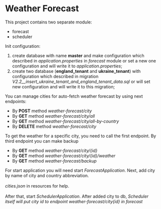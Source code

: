 # Weather Forecast
This project contains two separate module:
<ul>
    <li>forecast</li>
    <li>scheduler</li>
</ul>
Init configuration:
<ol>
    <li>create database with name <b>master</b> and make configuration which described in <i>application.properties</i>
    in <i>forecast</i> module or set a new one configuration and will write it to <i>application.properties</i>;</li>
    <li>create two database (<b>england_tenant</b> and <b>ukraine_tenant</b>) with configuration which described
    in migration <i>V2.2__insert_ukraine_tenant_and_england_tenant_data.sql</i> or will set new configuration
    and will write it to this migration;</li>
</ol>
You can manage cities for auto-fetch weather forecast by using next endpoints:
<ul>
    <li>By <b>POST</b> method <i>weather-forecast/city</i></li>
    <li>By <b>GET</b> method <i>weather-forecast/city/all</i></li>
    <li>By <b>GET</b> method <i>weather-forecast/city/all-by-country</i></li>
    <li>By <b>DELETE</b> method <i>weather-forecast/city</i></li>
</ul>
To get the weather for a specific city, you need to call the first endpoint. By third endpoint you can make backup
<ul>
    <li>By <b>GET</b> method <i>weather-forecast/city/{id}</i></li>
    <li>By <b>GET</b> method <i>weather-forecast/city/{id}/weather</i></li>
    <li>By <b>GET</b> method <i>weather-forecast/backup</i></li>
</ul>
For start application you will need start <i>ForecastApplication</i>.
Next, add city by name of city and country abbreviation.
<br/><br/>
<i>cities.json</i> in resources for help.
<br/>
<br>After that, start <i>SchedulerApplication</i>.
After added city to db, <i>Scheduler</> itself will put city id to endpoint <i>weather-forecast/city{id}</i> in <i>forecast</i>

